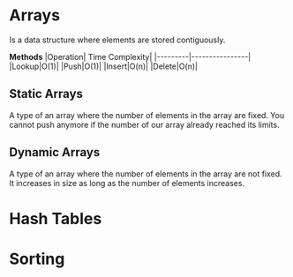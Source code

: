 # Arrays

Is a data structure where elements are stored contiguously.

**Methods**
|Operation| Time Complexity|
|---------|----------------|
|Lookup|O(1)|
|Push|O(1)|
|Insert|O(n)|
|Delete|O(n)|

## Static Arrays

A type of an array where the number of elements in the array are fixed. You cannot push anymore if the number of our array already reached its limits.

## Dynamic Arrays

A type of an array where the number of elements in the array are not fixed. It increases in size as long as the number of elements increases.

# Hash Tables

# Sorting
